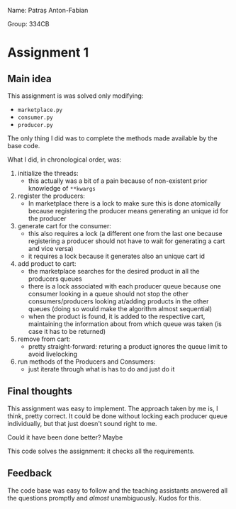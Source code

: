 Name: Patraș Anton-Fabian

Group: 334CB

# Assignment 1

## Main idea

This assignment is was solved only modifying:
* `marketplace.py`
* `consumer.py`
* `producer.py`

The only thing I did was to complete the methods made available by the base code.

What I did, in chronological order, was:
1) initialize the threads:
	* this actually was  a bit of a pain because of non-existent prior knowledge of `**kwargs`
2) register the producers: 
	* In marketplace there is a lock to make sure this is done atomically because registering the producer means generating an unique id for the producer
3) generate cart for the consumer:
	* this also requires a lock (a different one from the last one because registering a producer should not have to wait for generating a cart and vice versa)
	* it requires a lock because it generates also an unique cart id
4) add product to cart:
	* the marketplace searches for the desired product in all the producers queues
	* there is a lock associated with each producer queue because one consumer looking in a queue should not stop the other consumers/producers looking at/adding products in the other queues (doing so would make the algorithm almost sequential)
	* when the product is found, it is added to the respective cart, maintaining the information about from which queue was taken (is case it has to be returned)
5) remove from cart:
	* pretty straight-forward:  returing a product ignores the queue limit to avoid livelocking
6) run methods of the Producers and Consumers:
	* just iterate through what is has to do and just do it  


## Final thoughts

This assignment was easy to implement. The approach taken by me is, I think, pretty correct. It could be done without locking each producer queue individually, but that just doesn't sound right to me.

Could it have been done better? Maybe

This code solves the assignment: it checks all the requirements.

## Feedback

The code base was easy to follow and the teaching assistants answered all the questions promptly and *almost* unambiguously. Kudos for this.